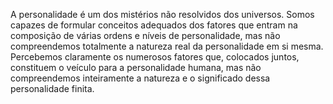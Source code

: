 ﻿A personalidade é um dos mistérios não resolvidos dos universos. Somos capazes de formular conceitos adequados dos fatores que entram na composição de várias ordens e níveis de personalidade, mas não compreendemos totalmente a natureza real da personalidade em si mesma. Percebemos claramente os numerosos fatores que, colocados juntos, constituem o veículo para a personalidade humana, mas não compreendemos inteiramente a natureza e o significado dessa personalidade finita.